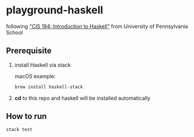 # playground-haskell

following ["CIS 194: Introduction to Haskell"](https://www.seas.upenn.edu/~cis194/spring13/lectures.html) from University of Pennsylvania School

## Prerequisite

1. install Haskell via stack

    macOS example:

    ```sh
    brew install haskell-stack
    ```

1. **cd** to this repo and haskell will be installed automatically

## How to run

```sh
stack test
```
